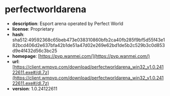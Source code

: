 # perfectworldarena

- **description**: Esport arena operated by Perfect World
- **license**: Proprietary
- **hash**: sha512:49592368c65beb473e038310860bfb2ca40fb285f9bf5d55f43e182bcd406d2e637bfa42b1de51a47d02e269e62bd1de5b2c529b3c0d853d9e4f432d56c3bc25
- **homepage**: [https://pvp.wanmei.com/](https://pvp.wanmei.com/)
- **url**: [https://client.wmpvp.com/download/perfectworldarena_win32_v1.0.24122611.exe#/dl.7z](https://client.wmpvp.com/download/perfectworldarena_win32_v1.0.24122611.exe#/dl.7z)
- **version**: 1.0.24122611

